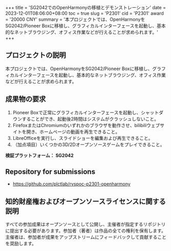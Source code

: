 +++
title = 'SG2042でのOpenHarmonyの移植とデモンストレーション'
date = 2023-12-01T08:06:00+08:00
toc = true
slug = 'P2301'
cid = 'P2301'
award = '20000 CNY'
summary = '本プロジェクトでは、OpenHarmonyをSG2042/Pioneer Boxに移植し、グラフィカルインターフェースを起動し、基本的なネットブラウジング、オフィス作業などが行えることが求められます。'
+++

## プロジェクトの説明

本プロジェクトでは、OpenHarmonyをSG2042/Pioneer Boxに移植し、グラフィカルインターフェースを起動し、基本的なネットブラウジング、オフィス作業などが行えることが求められます。

## 成果物の要求

1. Pioneer Boxで正常にグラフィカルインターフェースを起動し、シャットダウンすることができ、起動後2時間はシステムがクラッシュしないこと。
2. FirefoxまたはChromiumのいずれかのブラウザを動作させ、bilibiliウェブサイトを開き、ホームページの動画を再生できること。
3. LibreOfficeを実行し、スライドショーを編集および再生できること。
4. （加点項目）いくつかの3D/2Dオープンソースゲームをプレイできること。

**検証プラットフォーム： SG2042**

## Repository for submissions

- https://github.com/plctlab/rvspoc-p2301-openharmony

## 知的財産権およびオープンソースライセンスに関する説明

すべての参加成果はオープンソースとして公開し、主催者が指定するリポジトリに提出する必要があります。参加者（著者）は作品の全ての権利を保有します。主催者は、参加者が成果をアップストリームにフィードバックして貢献することを奨励します。
